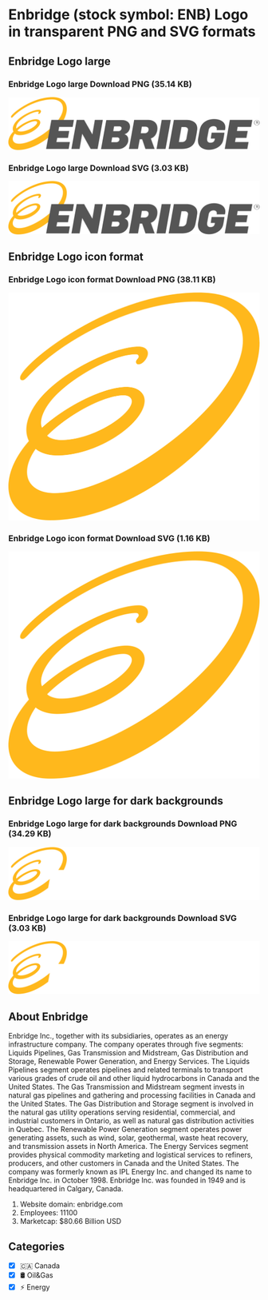 # Enbridge (stock symbol: ENB) Logo in transparent PNG and SVG formats

## Enbridge Logo large

### Enbridge Logo large Download PNG (35.14 KB)

![Enbridge Logo large Download PNG (35.14 KB)](/img/orig/ENB_BIG-63717c3a.png)

### Enbridge Logo large Download SVG (3.03 KB)

![Enbridge Logo large Download SVG (3.03 KB)](/img/orig/ENB_BIG-4cda4cb7.svg)

## Enbridge Logo icon format

### Enbridge Logo icon format Download PNG (38.11 KB)

![Enbridge Logo icon format Download PNG (38.11 KB)](/img/orig/ENB-c4fc149d.png)

### Enbridge Logo icon format Download SVG (1.16 KB)

![Enbridge Logo icon format Download SVG (1.16 KB)](/img/orig/ENB-5c7f1e6a.svg)

## Enbridge Logo large for dark backgrounds

### Enbridge Logo large for dark backgrounds Download PNG (34.29 KB)

![Enbridge Logo large for dark backgrounds Download PNG (34.29 KB)](/img/orig/ENB_BIG.D-bcf4b692.png)

### Enbridge Logo large for dark backgrounds Download SVG (3.03 KB)

![Enbridge Logo large for dark backgrounds Download SVG (3.03 KB)](/img/orig/ENB_BIG.D-da773289.svg)

## About Enbridge

Enbridge Inc., together with its subsidiaries, operates as an energy infrastructure company. The company operates through five segments: Liquids Pipelines, Gas Transmission and Midstream, Gas Distribution and Storage, Renewable Power Generation, and Energy Services. The Liquids Pipelines segment operates pipelines and related terminals to transport various grades of crude oil and other liquid hydrocarbons in Canada and the United States. The Gas Transmission and Midstream segment invests in natural gas pipelines and gathering and processing facilities in Canada and the United States. The Gas Distribution and Storage segment is involved in the natural gas utility operations serving residential, commercial, and industrial customers in Ontario, as well as natural gas distribution activities in Quebec. The Renewable Power Generation segment operates power generating assets, such as wind, solar, geothermal, waste heat recovery, and transmission assets in North America. The Energy Services segment provides physical commodity marketing and logistical services to refiners, producers, and other customers in Canada and the United States. The company was formerly known as IPL Energy Inc. and changed its name to Enbridge Inc. in October 1998. Enbridge Inc. was founded in 1949 and is headquartered in Calgary, Canada.

1. Website domain: enbridge.com
2. Employees: 11100
3. Marketcap: $80.66 Billion USD


## Categories
- [x] 🇨🇦 Canada
- [x] 🛢 Oil&Gas
- [x] ⚡ Energy
